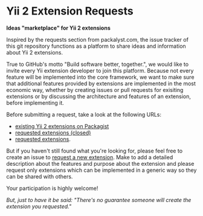 Yii 2 Extension Requests
========================

**Ideas "marketplace" for Yii 2 extensions**

Inspired by the requests section from packalyst.com, the issue tracker of this git repository functions as a platform to share ideas and information about Yii 2 extensions. 

True to GitHub's motto "Build software better, together.", we would like to invite every Yii extension developer to join this platform. Because not every feature will be implemented into the core framework, we want to make sure that additional features provided by extensions are implemented in the most economic way, whether by creating issues or pull requests for exisiting extensions or by discussing the architecture and features of an extension, before implementing it.

Before submitting a request, take a look at the following URLs:
 - [existing Yii 2 extensions on Packagist](https://packagist.org/search/?type=yii2) 
 - [requested extensions (closed)](https://github.com/phundament/yii2-extension-requests/issues?q=is%3Aissue+is%3Aclosed)
 - [requested extensions](https://github.com/phundament/yii2-extension-requests/issues).

But if you haven't still found what you're looking for, please feel free to create an issue to [request a new extension](https://github.com/phundament/yii2-extension-requests/issues/new). Make to add a detailed description about the features and purpose about the extension and please request only extensions which can be implemented in a generic way so they can be shared with others.

Your participation is highly welcome!

*But, just to have it be said: "There's no guarantee someone will create the extension you requested."*
